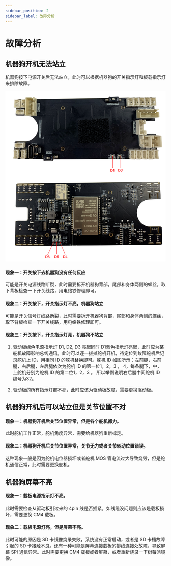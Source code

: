 ```yaml
---
sidebar_position: 2
sidebar_label: 故障分析
---
```


# 故障分析

## 机器狗开机无法站立

机器狗按下电源开关后无法站立，此时可以根据机器狗的开关指示灯和板载指示灯来排除故障。

![](./../images/cm4-xgo-faq-08.png)

#### 现象一：开关按下去机器狗没有任何反应

可能是开关电源线路断裂，此时需要拆开机器狗背部，尾部和身体两侧的螺丝，取下背板检查一下开关线路，用电络铁修理即可。

#### 现象二：开关按下，开关指示灯不亮，机器狗站立

可能是开关信号灯线路断裂，此时需要拆开机器狗背部，尾部和身体两侧的螺丝，取下背板检查一下开关线路，用电络铁修理即可。

#### 现象三：开关按下，开关指示灯亮，机器狗不站立

1.  驱动板绿色电源指示灯 D1, D2, D3 亮起同时 D1蓝色指示灯亮起，此时应为某舵机故障影响总线通讯，此时可以逐一拔掉舵机开机，待定位到故障舵机后记录舵机上 ID，用相同 ID 的舵机替换即可。舵机 ID 如图所示：左前腿，右前腿，右后腿，左后腿依次为舵机 ID 的第一位1，2，3 ， 4，每条腿下，中，上舵机分别为舵机 ID 的第二位1，2，3 。 所以举例说明右后腿中间舵机 ID 编号为32。

2.  驱动板的所有指示灯都不亮，此时应该为驱动板故障，需要更换驱动板。



## 机器狗开机后可以站立但是关节位置不对

#### 现象一：机器狗开机后关节位置异常，但是各个舵机都力。

此时舵机工作正常，舵机角度异常，需要给机器狗重新标定。

#### 现象二：机器狗开机后关节位置异常，关节无力或者关节转动位置错误。

这种现象一般是因为舵机电位器损坏或者舵机 MOS 管电流过大导致烧毁，但是舵机通信正常，此时需要更换舵机。



## 机器狗屏幕不亮

#### 现象一：载板电源指示灯不亮。

此时需要检查从驱动板引过来的 4pin 线是否插紧，如线缆没问题则应该是载板损坏，需要更换 CM4 载板。

#### 现象二：载板电源灯亮，但是屏幕不亮。

此时可能的原因是 SD 卡镜像烧录失败，系统没有正常启动，或者是 SD 卡槽故障引起的 SD 卡接触不良。还有一种可能是屏幕连接载板的排线连接处故障，导致屏幕 SPI 通信异常。此时需要更换 CM4 载板或者屏幕，或者重新烧录一下树莓派镜像。
